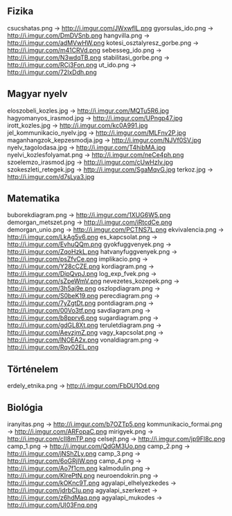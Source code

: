 Fizika
------
csucshatas.png               -> http://i.imgur.com/JWxwflL.png
gyorsulas_ido.png            -> http://i.imgur.com/DmDVSnb.png
hangvilla.png                -> http://i.imgur.com/adMVwHW.png
kotesi_osztalyresz_gorbe.png -> http://i.imgur.com/m41CRVd.png
sebesseg_ido.png             -> http://i.imgur.com/N3wdqTB.png
stabilitasi_gorbe.png        -> http://i.imgur.com/RCj3Fon.png
ut_ido.png                   -> http://i.imgur.com/72IxDdh.png

Magyar nyelv
------------
eloszobeli_kozles.jpg        -> http://i.imgur.com/MQTu5R6.jpg
hagyomanyos_irasmod.jpg      -> http://i.imgur.com/UPngp47.jpg
irott_kozles.jpg             -> http://i.imgur.com/kc0A991.jpg
jel_kommunikacio_nyelv.jpg   -> http://i.imgur.com/MLFnv2P.jpg
maganhangzok_kepzesmodja.jpg -> http://i.imgur.com/NJVf0SV.jpg
nyelv_tagolodasa.jpg         -> http://i.imgur.com/T4hibMA.jpg
nyelvi_kozlesfolyamat.png    -> http://i.imgur.com/neCe4ph.png
szoelemzo_irasmod.jpg        -> http://i.imgur.com/cUwHzIv.jpg
szokeszleti_retegek.jpg      -> http://i.imgur.com/SgaMqvG.jpg
terkoz.jpg                   -> http://i.imgur.com/d7sLya3.jpg

Matematika
----------
buborekdiagram.png           -> http://i.imgur.com/1XUG6W5.png
demorgan_metszet.png         -> http://i.imgur.com/iRtcdCe.png
demorgan_unio.png            -> http://i.imgur.com/PCTNS7L.png
ekvivalencia.png             -> http://i.imgur.com/LkAg5v6.png
es_kapcsolat.png             -> http://i.imgur.com/EvhuQQm.png
gyokfuggvenyek.png           -> http://i.imgur.com/ZqoHzkL.png
hatvanyfuggvenyek.png        -> http://i.imgur.com/psZfvCe.png
implikacio.png               -> http://i.imgur.com/Y28cCZE.png
kordiagram.png               -> http://i.imgur.com/DipQvpJ.png
log_exp_fvek.png             -> http://i.imgur.com/sZpeWmV.png
nevezetes_kozepek.png        -> http://i.imgur.com/3h5aj9e.png
oszlopdiagram.png            -> http://i.imgur.com/S0beK19.png
perecdiagram.png             -> http://i.imgur.com/7yZgtDt.png
pontdiagram.png              -> http://i.imgur.com/00Vo3tf.png
savdiagram.png               -> http://i.imgur.com/b8pprv6.png
sugardiagram.png             -> http://i.imgur.com/gdGL8Xt.png
teruletdiagram.png           -> http://i.imgur.com/AevzjmZ.png
vagy_kapcsolat.png           -> http://i.imgur.com/lNOEA2x.png
vonaldiagram.png             -> http://i.imgur.com/Rqy02EL.png

Történelem
----------
erdely_etnika.png            -> http://i.imgur.com/FbDU1Od.png

Biológia
--------
iranyitas.png                -> http://i.imgur.com/b7OZTp5.png
kommunikacio_formai.png      -> http://i.imgur.com/ARFopaC.png
mirigyek.png                 -> http://i.imgur.com/cII8mTP.png
celsejt.png                  -> http://i.imgur.com/jp9Fl8c.png
camp_1.png                   -> http://i.imgur.com/QdGM3Uo.png
camp_2.png                   -> http://i.imgur.com/jNShZLy.png
camp_3.png                   -> http://i.imgur.com/6oGRjIW.png
camp_4.png                   -> http://i.imgur.com/Ao7f1cm.png
kalmodulin.png               -> http://i.imgur.com/KIrePtN.png
neuroendokrin.png            -> http://i.imgur.com/kOKnc9T.png
agyalapi_elhelyezkedes       -> http://i.imgur.com/jdrbCIu.png
agyalapi_szerkezet           -> http://i.imgur.com/z6hdMaq.png
agyalapi_mukodes             -> http://i.imgur.com/UI03Fnq.png
